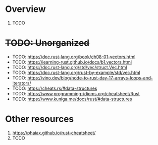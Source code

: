 # Overview
1. TODO



# ~~TODO: Unorganized~~
- TODO: https://doc.rust-lang.org/book/ch08-01-vectors.html
- TODO: https://learning-rust.github.io/docs/b1.vectors.html
- TODO: https://doc.rust-lang.org/std/vec/struct.Vec.html
- TODO: https://doc.rust-lang.org/rust-by-example/std/vec.html
- TODO: https://vino.dev/blog/node-to-rust-day-17-arrays-loops-and-iterators/
- TODO: https://cheats.rs/#data-structures
- TODO: https://www.programming-idioms.org/cheatsheet/Rust
- TODO: https://www.kuniga.me/docs/rust/#data-structures


# Other resources
1. https://phaiax.github.io/rust-cheatsheet/
1. TODO
